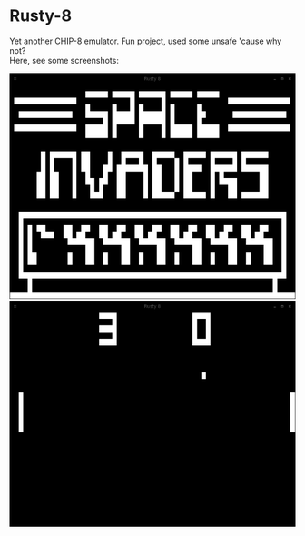 # Rusty-8

Yet another CHIP-8 emulator. Fun project, used some unsafe 'cause why not?<br>
Here, see some screenshots:

![invaders](https://github.com/bvrner/rusty8/blob/master/screenshots/invaders.png)
![pong2](https://github.com/bvrner/rusty8/blob/master/screenshots/pong2.png)
